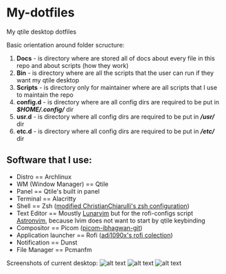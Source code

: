# My-dotfiles
My qtile desktop dotfiles

Basic orientation around folder scructure: 
1. **Docs** - is directory where are stored all of docs about every file in this repo and about scripts (how they work)
2. **Bin** - is directory where are all the scripts that the user can run if they want my qtile desktop
3. **Scripts** - is directory only for maintainer where are all scripts that I use to maintain the repo 
4. **config.d** - is directory where are all config dirs are required to be put in ***$HOME/.config/*** dir 
5. **usr.d** - is directory where all config dirs are required to be put in ***/usr/*** dir
6. **etc.d** - is directory where all config dirs are required to be put in ***/etc/*** dir

## Software that I use:
* Distro               == Archlinux
* WM (Window Manager)  == Qtile
* Panel                == Qtile's built in panel
* Terminal             == Alacritty
* Shell                == Zsh ([modified ChristianChiarulli's zsh configuration](https://github.com/ChristianChiarulli/Machfiles/tree/master/zsh))
* Text Editor          == Moustly [Lunarvim](https://lunarvim.org/) but for the rofi-configs script [Astronvim](https://astronvim.github.io/), because lvim does not want to start by qtile keybinding
* Compositor           == Picom ([picom-ibhagwan-git](https://github.com/ibhagwan/picom))
* Application launcher == Rofi ([adi1090x's rofi colection](https://github.com/adi1090x/rofi))
* Notification         == Dunst
* File Manager         == Pcmanfm

Screenshots of current desktop:
![alt text](https://github.com/coevoe/My-dotfiles/blob/main/Screenshots/Screenshot.png)
![alt text](https://github.com/coevoe/My-dotfiles/blob/main/Screenshots/Screenshot1.png)
![alt text](https://github.com/coevoe/My-dotfiles/blob/main/Screenshots/Screenshot2.png)
